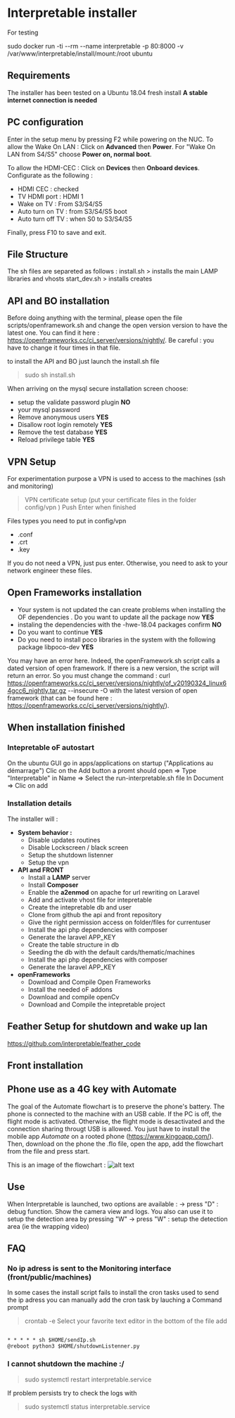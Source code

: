 # Interpretable installer

For testing 

sudo docker run -ti --rm --name interpretable -p 80:8000  -v /var/www/interpretable/install/mount:/root ubuntu

## Requirements

The installer has been tested on a Ubuntu 18.04 fresh install
**A stable internet connection is needed**

## PC configuration
Enter in the setup menu by pressing F2 while powering on the NUC. 
To allow the Wake On LAN : 
Click on **Advanced** then **Power**. For "Wake On LAN from S4/S5" choose **Power on, normal boot**. 

To allow the HDMI-CEC : 
Click on **Devices** then **Onboard devices**. Configurate as the following : 
- HDMI CEC : checked 
- TV HDMI port : HDMI 1
- Wake on TV : From S3/S4/S5
- Auto turn on TV : from S3/S4/S5 boot
- Auto turn off TV : when S0 to S3/S4/S5

Finally, press F10 to save and exit. 

## File Structure
The sh files are separeted as follows :
install.sh > installs the main LAMP libraries and vhosts
start_dev.sh > installs creates

## API and BO installation
Before doing anything with the terminal, please open the file scripts/openframework.sh and change the open version version to have the latest one. You can find it here : https://openframeworks.cc/ci_server/versions/nightly/. Be careful : you have to change it four times in that file. 

to install the API and BO just launch the install.sh file
> sudo sh install.sh

When arriving on the mysql secure installation screen choose:

 - setup the validate password plugin **NO**
 - your mysql password 
 - Remove anonymous users **YES**
 - Disallow root login remotely **YES**
 - Remove the test database **YES**
 - Reload privilege table **YES**


## VPN Setup
For experimentation purpose a VPN is used to access to the machines (ssh and monitoring)

>VPN certificate setup (put your certificate files in the folder config/vpn )
>Push Enter when finished

Files types you need to put in config/vpn
- .conf 
- .crt
- .key

If you do not need a VPN, just pus enter. Otherwise, you need to ask to your network engineer these files. 

## Open Frameworks installation

 - Your system is not updated the can create problems when installing the OF dependencies . Do you want to update all the package now **YES**
 - instaling the dependencies with the -hwe-18.04 packages confirm **NO**
 - Do you want to continue **YES**
 - Do you need to install poco libraries in the system with the following package libpoco-dev **YES**

You may have an error here. Indeed, the openFramework.sh script calls a dated version of open framework. If there is a new version, the script will return an error. So you must change the command : 
curl https://openframeworks.cc/ci_server/versions/nightly/of_v20190324_linux64gcc6_nightly.tar.gz --insecure -O
with the latest version of open framework (that can be found here : https://openframeworks.cc/ci_server/versions/nightly/). 
## When installation finished

### Intepretable oF autostart
On the ubuntu GUI go in apps/applications on startup ("Applications au démarrage") 
Clic on the Add button a promt should open 
=> Type "Interpretable" in Name
=> Select the run-interpretable.sh file In Document
=> Clic on add




### Installation details

The installer will :
- **System behavior :**
    - Disable updates routines
    - Disable Lockscreen / black screen
    - Setup the shutdown listenner
    - Setup the vpn 
- **API and FRONT**
    - Install a **LAMP** server
    - Install **Composer**
    - Enable the **a2enmod** on apache for url rewriting on Laravel
    - Add and activate vhost file for intepretable
    - Create the intepretable db and user
    - Clone from github the api and front repository
    - Give the right permission access on folder/files for currentuser
    - Install the api php dependencies with composer 
    - Generate the laravel APP_KEY  
    - Create the table structure in db
    - Seeding the db with the default cards/thematic/machines
    - Install the api php dependencies with composer 
    - Generate the laravel APP_KEY
- **openFrameworks**
    - Download and Compile Open Frameworks
    - Install the needed oF addons
    - Download and compile openCv
    - Download and Compile the intepretable project



## Feather Setup for shutdown and wake up lan
https://github.com/interpretable/feather_code


## Front installation

## Phone use as a 4G key with Automate
The goal of the Automate flowchart is to preserve the phone's battery. 
The phone is connected to the machine with an USB cable. If the PC is off, the flight mode is activated. Otherwise, the flight mode is desactivated and the connection sharing througt USB is allowed. 
You just have to install the mobile app *Automate* on a rooted phone (https://www.kingoapp.com/). Then, download on the phone the .flo file, open the app, add the flowchart from the file and press start. 

This is an image of the flowchart : 
![alt text][logo]

[logo]: https://github.com/interpretable/install/blob/master/Test%20hotspot%20interpretable.png "Automate flowchart"

## Use 
When Interpretable is launched, two options are available : 
-> press "D" : debug function. Show the camera view and logs. You also can use it to setup the detection area by pressing "W"
-> press "W" : setup the detection area (ie the wrapping video) 

## FAQ

### No ip adress is sent to the Monitoring interface (front/public/machines)
In some cases the install script fails to install the cron tasks used to send the ip adress
you can manually add the cron task by lauching a Command prompt 
> crontab -e
Select your favorite text editor
in the bottom of the file add
```cron

* * * * * sh $HOME/sendIp.sh
@reboot python3 $HOME/shutdownListenner.py
```

### I cannot shutdown the machine :/

> sudo systemctl restart interpretable.service

If problem persists try to check the logs with

> sudo systemctl status interpretable.service

